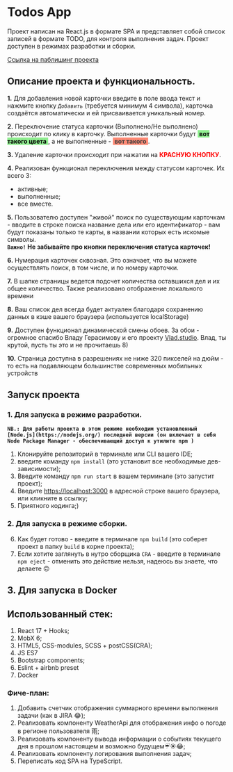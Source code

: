 # Todos App 

Проект написан на React.js в формате SPA и представляет собой список записей в формате TODO, для контроля выполнения задач.
Проект доступен в режимах разработки и сборки.

[Ссылка на паблишинг проекта](https://todo-app-qinwtznid-vaelastras.vercel.app/)

## **Описание проекта и функциональность.**

**1.** Для добавления новой карточки введите в поле ввода текст и нажмите кнопку _*`Добавить`*_ (требуется минимум 4 символа), карточка создаётся автоматически и ей присваивается уникальный номер.  

**2.** Переключение статуса карточки (Выполнено/Не выполнено) происходит по клику в карточку. Выполненные карточки будут <span style="background: lightgreen; color: black">&nbsp;<strong>вот такого цвета</strong>&nbsp;</span>, а не выполненные - <span style="background: tomato; opacity: .75; color: black">&nbsp;<strong>вот такого</strong>&nbsp;</span>.

**3.** Удаление карточки происходит при нажатии на <span style=color:red><b>КРАСНУЮ КНОПКУ</b></span>.<br/>

**4.** Реализован функционал переключения между статусом карточек. Их всего 3: 
- активные;
- выполненные; 
- все вместе.  

**5.** Пользователю доступен "живой" поиск по существующим карточкам - вводите в строке поиска название дела или его идентификатор - вам будут показаны только те карты, в названии которых есть искомые символы.  
   **`Важно!` Не забывайте про кнопки переключения статуса карточек!**

**6.** Нумерация карточек сквозная. Это означает, что вы можете осуществлять поиск, в том числе, и по номеру карточки.

**7.** В шапке страницы ведется подсчет количества оставшихся дел и их общее количество. Также реализовано отображение локального времени

**8.** Ваш список дел всегда будет актуален благодаря сохранению данных в кэше вашего браузера (используется localStorage)

**9.** Доступен функционал динамической смены обоев. За обои - огромное спасибо Владу Герасимову и его проекту [Vlad.studio](https://vlad.studio/). Влад, ты крутой, пусть ты это и не прочитаешь 8)

**10.** Страница доступна в разрешениях не ниже 320 пикселей на дюйм - то есть на подавляющем большинстве современных мобильных устройств

## Запуск проекта

### 1. Для запуска в режиме разработки.
**`NB.: Для работы проекта в этом режиме необходим установленный [Node.js](https://nodejs.org/) последней версии (он включает в себя Node Package Manager - обеспечивающий доступ к утилите npm )`**
1. Клонируйте репозиторий в терминале или CLI вашего IDE;
2. введите команду `npm install` (это установит все необходимые дев-зависимости);
3. Введите команду `npm run start` в вашем терминале (это запустит проект);
4. Введите  [https://localhost:3000](https://localhost:3000]) в адресной строке вашего браузера, или кликните в ссылку; 
5. Приятного кодинга;)  


### 2. Для запуска в режиме сборки.
6. Как будет готово - введите в терминале `npm build` (это соберет проект в папку `build` в корне проекта);
7. Если хотите заглянуть в нутро сборщика `CRA` - введите в терминале `npm eject` - отменить это действие нельзя, надеюсь вы знаете, что делаете 🙃


## 3. Для запуска в Docker

## Использованный стек:

1. React 17 + Hooks;
2. MobX 6;
3. HTML5, CSS-modules, SCSS + postCSS(CRA);
4. JS ES7
5. Bootstrap components;
6. Eslint + airbnb preset
7. Docker

### Фиче-план:
1. Добавить счетчик отображения суммарного времени выполнения задачи (как в JIRA 😂);  
2. Реализовать компоненту WeatherApi для отображения инфо о погоде в регионе пользователя ⾬;  
3. Реализовать компоненту вывода информации о событиях текущего дня в прошлом настоящем и возможно будущем☔︎☀︎😂;  
4. Реализовать компоненту логирования выполнения задач;  
5. Переписать код SPA на TypeScript.
